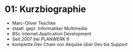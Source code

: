 # 01: Kurzbiographie

* Marc-Oliver Teschke
* staatl. gepr. Informatiker Multimedia
* BSc Internet Application Development
* Seit 2007 bei PLANWERK 6
* komplette Dev Chain von Akquise über Dev bis Support